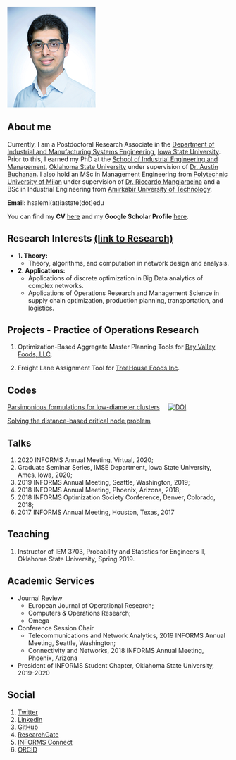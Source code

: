 ![headshot](https://raw.githubusercontent.com/halisalemi/halisalemi.github.io/master/assets/images/headshot.png)

## About me 
Currently, I am a Postdoctoral Research Associate in the [Department of Industrial and Manufacturing Systems Engineering](https://www.imse.iastate.edu/), [Iowa State University](https://www.iastate.edu/). Prior to this, I earned my PhD at the [School of Industrial Engineering and Management](https://iem.okstate.edu/), [Oklahoma State University](https://go.okstate.edu/) under supervision of [Dr. Austin Buchanan](https://sites.google.com/site/austinlbuchanan/home). I also hold an MSc in Management Engineering from [Polytechnic University of Milan](https://www.polimi.it/en/) under supervision of [Dr. Riccardo Mangiaracina](https://www.som.polimi.it/en/professor/mangiaracina-riccardo/) and a BSc in Industrial Engineering from [Amirkabir University of Technology](http://aut.ac.ir/en/).

**Email:** hsalemi(at)iastate(dot)edu

You can find my **CV** [here](https://drive.google.com/file/d/14_IMphh3CjNon-iR4ReLyaj3pdNPaesU/view?usp=sharing) and my **Google Scholar Profile** [here](https://scholar.google.com/citations?user=rvuBQ_MAAAAJ&hl=en&oi=ao).

## Research Interests [(link to Research)](./Research.md)
- **1. Theory:** 
  - Theory, algorithms, and computation in network design and analysis.
- **2. Applications:**
  - Applications of discrete optimization in Big Data analytics of complex networks.
  - Applications of Operations Research and Management Science in supply chain optimization, production planning, transportation, and logistics.

## Projects - Practice of Operations Research
1. Optimization-Based Aggregate Master Planning Tools for [Bay Valley Foods, LLC](https://bayvalleyfoods.com/).

2. Freight Lane Assignment Tool for [TreeHouse Foods Inc](https://treehousefoods.com/).

## Codes
[Parsimonious formulations for low-diameter clusters](https://github.com/halisalemi/ParsimoniousKClub) &nbsp; &nbsp; [![DOI](https://zenodo.org/badge/144182197.svg)](https://zenodo.org/badge/latestdoi/144182197)

[Solving the distance-based critical node problem](https://github.com/halisalemi/DCNP)


## Talks
1. 2020 INFORMS Annual Meeting, Virtual, 2020; 
2. Graduate Seminar Series, IMSE Department, Iowa State University, Ames, Iowa, 2020;
3. 2019 INFORMS Annual Meeting, Seattle, Washington, 2019;
4. 2018 INFORMS Annual Meeting, Phoenix, Arizona, 2018;
5. 2018 INFORMS Optimization Society Conference, Denver, Colorado, 2018;
6. 2017 INFORMS Annual Meeting, Houston, Texas, 2017

## Teaching
1. Instructor of IEM 3703, Probability and Statistics for Engineers II, Oklahoma State University, Spring 2019.

## Academic Services
- Journal Review
    - European Journal of Operational Research;
    - Computers & Operations Research;
    - Omega
- Conference Session Chair
    - Telecommunications and Network Analytics, 2019 INFORMS Annual Meeting, Seattle, Washington;
    - Connectivity and Networks, 2018 INFORMS Annual Meeting, Phoenix, Arizona
- President of INFORMS Student Chapter, Oklahoma State University, 2019-2020

## Social
1. [Twitter](https://twitter.com/HASalemi)
2. [LinkedIn](https://www.linkedin.com/in/hosseinalisalemi/)
3. [GitHub](https://github.com/halisalemi)
4. [ResearchGate](https://www.researchgate.net/profile/Hosseinali_Salemi)
5. [INFORMS Connect](https://connect.informs.org/network/members/profile?UserKey=a16b2a04-064f-4aa5-b6b4-ba38337335df)
6. [ORCID](https://orcid.org/0000-0002-0675-7886)






